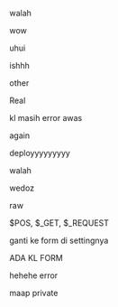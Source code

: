 walah

wow

uhui

ishhh

other

Real

kl masih error awas

again

deployyyyyyyyy


walah

wedoz

raw

$POS, $_GET, $_REQUEST

ganti ke form di settingnya

ADA KL FORM

hehehe error

maap private